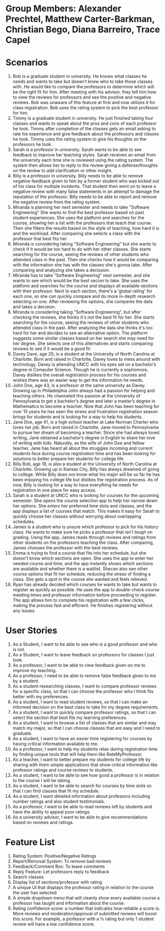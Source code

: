 # Group Members: Alexander Prechtel, Matthew Carter-Barkman, Christian Bego, Diana Barreiro, Trace Capel

# Scenarios
1. Bob is a graduate student in university. He knows what classes he needs and wants to take but doesn't know who to take those classes with. He would like to compare the professors to determine which will be the right fit for him. After meeting with his advisor, they tell him how to view the reviews for professors and see the positive and negative reviews. Bob was unaware of this feature at first and now utilizes it for class registration. Bob uses the rating system to pick the best professor for him.
2. Timmy is a graduate student in university. He just finished taking four classes and wants to speak about the pros and cons of each professor he took. Timmy after completion of the classes gets an email asking to rate his experience and give feedback about the professors and classes he took. Timmy uses the rating system to give his thoughts on the professors he took.
3. Sarah is a professor in university. Sarah wants to be able to see feedback to improve her teaching styles. Sarah receives an email from the university each time she is reviewed using the rating system. The system then allows her to reply to the review giving a defense/thoughts on the review to add clarification or other insight.
4. Billy is a professor in university. Billy needs to be able to remove negative feedback given to him by a former student who was kicked out of his class for multiple incidents. That student then went on to leave a negative review with many false statements in an attempt to damage the reputation of the professor. Billy needs to be able to report and remove the negative review from the rating system.
5. Miranda is planning her next semester and needs to take "Software Engineering" She wants to find the best professor based on past student experiences. She uses the platform and searches for the course, showing her a list with the professors that teach that course. Then she filters the results based on the style of teaching, how hard it is and the workload.  After comparing she selects a class with the professor that best fits her.
6. Miranda is considering taking "Software Engineering" but she wants to check if it would be too hard to do with her other classes. She starts searching for the course, seeing the reviews of other students who attended class in the past. Then she checks how it would be comparing with the information she has with the classes she's gonna take. After comparing and analyzing she takes a decission.
7. Miranda has to take "Software Engineering" next semester, and she wants to see which would be the best secion to take. She uses the platform and searches for the course and displays all available sections with their professor. Next to each section, there's a 'global rating' for each one, so she can quickly compare and do more in-depth research selecting on one. After reviewing the options, she compares the data and takes a decision.
8. Miranda is considering taking "Software Engineering", but after checking the reviews, she thinks it's not the best fit for her. She starts searching for the course, seeing the reviews of other students who attended class in the past. After analyzing the data she thinks it's too hard for her and decides to see an alternative option. The platform suggests some similar classes based on her search she may need for her degree. She selects one of this alternatives and starts comparing reviews to see if it would be a good fit.
9. Davey Dave, age 20, is a student at the University of North Carolina at Charlotte. Born and raised in Charlotte, Davey loves to mess around with technology. Davey is attending UNCC with his eyes set on a bachelor’s degree in Computer Science. Though he is currently a sophomore, Davey dislikes the overall registration process for his courses and wishes there was an easier way to get the information he needs.
10. John Doe, age 43, is a professor at the same university as Davey. Growing up in Philadelphia John always had a passion for helping and teaching others. He channeled this passion at the University of Pennsylvania to get a bachelor’s degree and later a master’s degree in Mathematics to become a teacher. Now that John has been teaching for over 10 years he has seen the stress and frustration registration season brings for students and is looking for a way to help his students.
11. Jane Doe, age 41, is a high school teacher at Lake Norman Charter who loves her job. Born and raised in Charlotte, Jane moved to Pennsylvania to pursue her dream of becoming a teacher. Since she had always loved writing, Jane obtained a bachelor’s degree in English to share her love of writing with kids. Naturally, as the wife of John Doe and fellow teacher, Jane has heard all about the struggles incoming and current students face during course registration time and has been looking for solutions to better prepare her students for college life.
12. Billy Bob, age 19, is also a student at the University of North Carolina at Charlotte. Growing up in Kansas City, Billy has always dreamed of going to college. While Billy does not know what his major will be so far he has been enjoying his college life but dislikes the registration process. As of now, Billy is looking for a way to have everything he needs for registration in one place for easy access.
13. Sarah is a student at UNCC who is looking for courses for the upcoming semester. She opens the course selection app to help her narrow down her options. She enters her preferred time slots and classes, and the app displays a list of courses that match. This makes it easy for Sarah to quickly choose her classes without worrying about overlapping schedules.
14. James is a student who is unsure which professor to pick for his history class. He wants to make sure he picks a professor that isn’t tough on grading. Using the app, James reads through reviews and ratings from other students on the professors teaching the class. After comparing, James chooses the professor with the best reviews.
15. Emma is trying to find a course that fits into her schedule, but she doesn't know which sections are open. She uses the app to enter her needed course and time, and the app instantly shows which sections are available and whether there is a waitlist. Shecan also see other course options that fit her schedule, reducing the stress of finding a class. She gets a spot in the course she wanted and feels relieved.
16. Ryan has already decided which courses he wants to take but wants to register as quickly as possible. He uses the app to double-check course meeting times and professor information before proceeding to register. The app allows him to complete his registration with a few clicks, making the process fast and efficient. He finishes registering without any issues.

# User Stories
1. As a Student, I want to be able to see who is a good professor and who is not.
2. As a Student, I want to leave feedback on professors for classes I just took.
3. As a professor, I want to be able to view feedback given on me to improve my teaching.
4. As a professor, I need to be able to remove false feedback given to me by a student.
5. As a student researching classes, I want to compare professor reviews for a specific class, so that I can choose the professor who I think fits better with my preferences.
6. As a student, I want to read student reviews, so that I can make an informed decision on the best class to take for my degree requirements.
7. As a student, I want to quickly compare professor ratings, so that I can select the section that best fits my learning preferences.
8. As a student, I want to browse a list of classes that are similar and may match my major, so that I can choose classes that are easy and I need to graduate.
9. As a student, I want to have an easier time registering for courses by having critical information available to me.
10. As a professor, I want to help my students relax during registration time by finding unique tools that will help them like RateMyProfessor.
11. As a teacher, I want to better prepare my students for college life by sharing with them simple applications that show critical information like professor ratings and course reviews to students.
12. As a student, I want to be able to see how good a professor is in relation to the course I will be taking.
13. As a student, I want to be able to search for courses by time slots so that I can find classes that fit my schedule.
14. As a student, I want detailed information about professors including number ratings and also student testimonials.
15. As a professor, I want to be able to read reviews left by students and have the ability to appeal poor ratings.
16. As a university advisor, I want to be able to give recommendations based on reviews and ratings.

# Feature List
1. Rating System: Positive/Negative Ratings
2. Report/Removal System: To remove bad reviews
3. Feedback/Comment Box: To leave comments
4. Reply Feature: Let professors reply to feedback
5. Search classes
6. Display list of sections/professor with rating
7. A unique UI that displays the professor rating in relation to the course the user has selected
8. A simple dropdown menu that will cleanly show every available course a professor has taught and information about the course.
9. Rating confidence score: a number that indicates how reliable a score is. More reviews and moderation/approval of submitted reviews will boost this score. For example, a professor with a ⅕ rating but only 1 student review will have a low confidence score.

